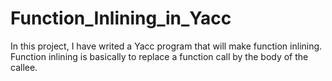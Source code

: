 # Function_Inlining_in_Yacc
 In this project, I have writed a Yacc program that will make function inlining. Function inlining is basically to replace a function call by the body of the callee. 
